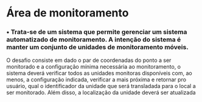 <h1>Área de monitoramento</h1>

<h3>• Trata-se de um sistema que permite gerenciar um sistema automatizado de monitoramento. A
intenção do sistema é manter um conjunto de unidades de monitoramento móveis.</h3>
    <p>O desafio consiste em dado o par de coordenadas do ponto a ser monitorado e a configuração
    mínima necessária ao monitoramento, o sistema deverá verificar todos as unidades monitoras disponíveis com, ao menos, a configuração indicada, verificar a mais próxima e retornar
    pro usuário, qual o identificador da unidade que será transladada para o local a ser monitorado. Além disso, a localização da unidade deverá ser atualizada</p>
